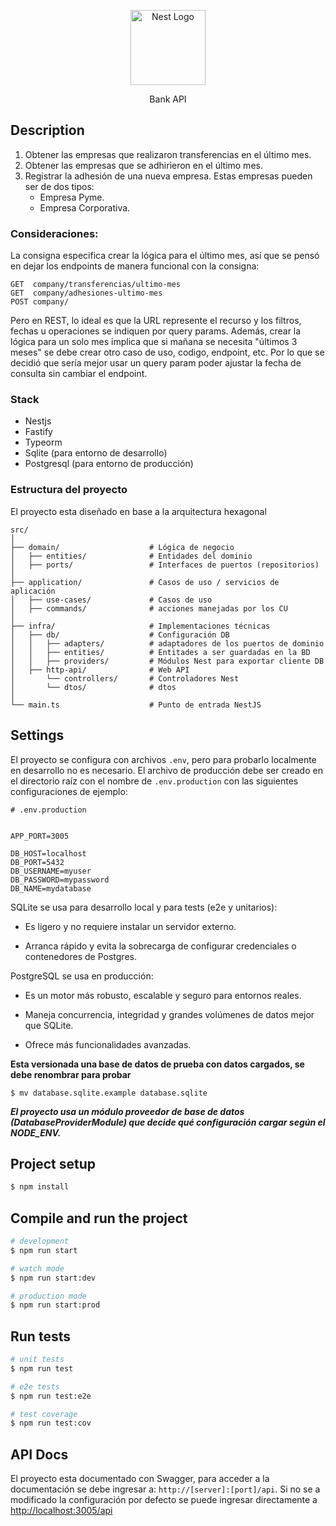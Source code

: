 <p align="center">
  <a href="http://nestjs.com/" target="blank"><img src="https://nestjs.com/img/logo-small.svg" width="120" alt="Nest Logo" /></a>
</p>

[circleci-image]: https://img.shields.io/circleci/build/github/nestjs/nest/master?token=abc123def456
[circleci-url]: https://circleci.com/gh/nestjs/nest

  <p align="center">Bank API</p>

## Description

1. Obtener las empresas que realizaron transferencias en el último mes.
2. Obtener las empresas que se adhirieron en el último mes.
3. Registrar la adhesión de una nueva empresa.
   Estas empresas pueden ser de dos tipos:
   - Empresa Pyme.
   - Empresa Corporativa.

### Consideraciones:

La consigna especifica crear la lógica para el último mes, así que se pensó en dejar los endpoints de manera funcional con la consigna:

```
GET  company/transferencias/ultimo-mes
GET  company/adhesiones-ultimo-mes
POST company/
```

Pero en REST, lo ideal es que la URL represente el recurso y los filtros, fechas u operaciones se indiquen por query params. Además, crear la lógica para un solo mes implica que si mañana se necesita "últimos 3 meses" se debe crear otro caso de uso, codigo, endpoint, etc. Por lo que se decidió que sería mejor usar un query param poder ajustar la fecha de consulta sin cambiar el endpoint.

### Stack

- Nestjs
- Fastify
- Typeorm
- Sqlite (para entorno de desarrollo)
- Postgresql (para entorno de producción)

### Estructura del proyecto

El proyecto esta diseñado en base a la arquitectura hexagonal

```
src/
│
├── domain/                    # Lógica de negocio
│   ├── entities/              # Entidades del dominio
│   ├── ports/                 # Interfaces de puertos (repositorios)
│
├── application/               # Casos de uso / servicios de aplicación
│   ├── use-cases/             # Casos de uso
│   ├── commands/              # acciones manejadas por los CU
│
├── infra/                     # Implementaciones técnicas
│   ├── db/                    # Configuración DB
│   │   ├── adapters/          # adaptadores de los puertos de dominio
│   │   ├── entities/          # Entitades a ser guardadas en la BD
│   │   ├── providers/         # Módulos Nest para exportar cliente DB
│   ├── http-api/              # Web API
│       └── controllers/       # Controladores Nest
│       └── dtos/              # dtos
│
└── main.ts                    # Punto de entrada NestJS
```

## Settings

El proyecto se configura con archivos `.env`, pero para probarlo localmente en desarrollo no es necesario. El archivo de producción debe ser creado en el directorio raíz con el nombre de `.env.production` con las siguientes configuraciones de ejemplo:

```env
# .env.production


APP_PORT=3005

DB_HOST=localhost
DB_PORT=5432
DB_USERNAME=myuser
DB_PASSWORD=mypassword
DB_NAME=mydatabase
```

SQLite se usa para desarrollo local y para tests (e2e y unitarios):

- Es ligero y no requiere instalar un servidor externo.

- Arranca rápido y evita la sobrecarga de configurar credenciales o contenedores de Postgres.

PostgreSQL se usa en producción:

- Es un motor más robusto, escalable y seguro para entornos reales.

- Maneja concurrencia, integridad y grandes volúmenes de datos mejor que SQLite.

- Ofrece más funcionalidades avanzadas.

**Esta versionada una base de datos de prueba con datos cargados, se debe renombrar para probar**

```
$ mv database.sqlite.example database.sqlite
```

**_El proyecto usa un módulo proveedor de base de datos (DatabaseProviderModule) que decide qué configuración cargar según el NODE_ENV._**

## Project setup

```bash
$ npm install
```

## Compile and run the project

```bash
# development
$ npm run start

# watch mode
$ npm run start:dev

# production mode
$ npm run start:prod
```

## Run tests

```bash
# unit tests
$ npm run test

# e2e tests
$ npm run test:e2e

# test coverage
$ npm run test:cov
```

## API Docs

El proyecto esta documentado con Swagger, para acceder a la documentación se debe ingresar a:
`http://[server]:[port]/api`. Si no se a modificado la configuración por defecto se puede ingresar directamente a [http://localhost:3005/api](http://localhost:3005/api)
